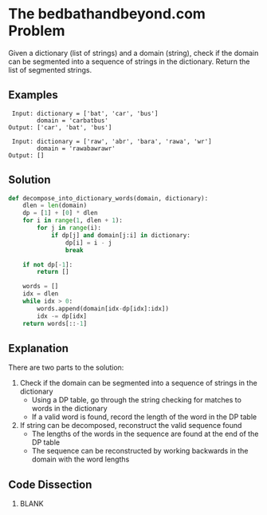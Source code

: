 # The bedbathandbeyond.&#8203;com Problem
Given a dictionary (list of strings) and a domain (string), check if the domain can be segmented into a sequence of strings in the dictionary. Return the list of segmented strings.

## Examples
```
 Input: dictionary = ['bat', 'car', 'bus']
        domain = 'carbatbus'
Output: ['car', 'bat', 'bus']

 Input: dictionary = ['raw', 'abr', 'bara', 'rawa', 'wr']
        domain = 'rawabawrawr'
Output: []
```

## Solution
```python
def decompose_into_dictionary_words(domain, dictionary):
    dlen = len(domain)
    dp = [1] + [0] * dlen
    for i in range(1, dlen + 1):
        for j in range(i):
            if dp[j] and domain[j:i] in dictionary:
                dp[i] = i - j
                break

    if not dp[-1]:
        return []

    words = []
    idx = dlen
    while idx > 0:
        words.append(domain[idx-dp[idx]:idx])
        idx -= dp[idx]
    return words[::-1]
```

## Explanation
There are two parts to the solution:
1. Check if the domain can be segmented into a sequence of strings in the dictionary
    * Using a DP table, go through the string checking for matches to words in the dictionary
    * If a valid word is found, record the length of the word in the DP table
2. If string can be decomposed, reconstruct the valid sequence found
    * The lengths of the words in the sequence are found at the end of the DP table
    * The sequence can be reconstructed by working backwards in the domain with the word lengths

## Code Dissection
1. BLANK
